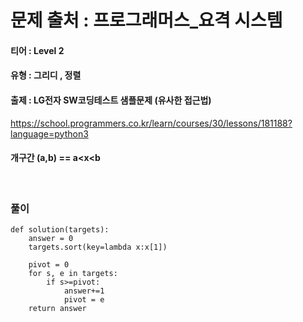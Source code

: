 # 문제 출처 : 프로그래머스_요격 시스템

#### 티어 : Level 2

#### 유형 : 그리디 , 정렬

#### 출제 : LG전자 SW코딩테스트 샘플문제 (유사한 접근법)

https://school.programmers.co.kr/learn/courses/30/lessons/181188?language=python3

#### 개구간 (a,b) == a<x<b


<br/>

### 풀이

```
def solution(targets):
    answer = 0
    targets.sort(key=lambda x:x[1])
    
    pivot = 0
    for s, e in targets:
        if s>=pivot:
            answer+=1
            pivot = e
    return answer
```

